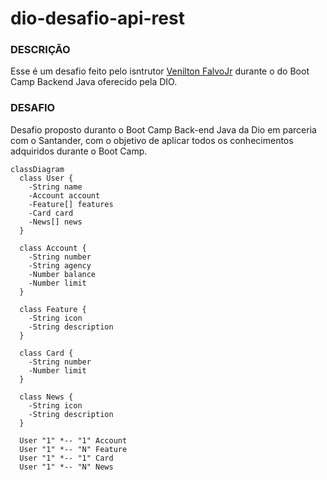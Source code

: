 # dio-desafio-api-rest

### DESCRIÇÃO
Esse é um desafio feito pelo isntrutor [Venilton FalvoJr](https://github.com/falvojr) durante o do Boot Camp Backend Java oferecido pela DIO.

### DESAFIO
Desafio proposto duranto o Boot Camp Back-end Java da Dio em parceria com o Santander, com o objetivo de aplicar todos os conhecimentos adquiridos durante o Boot Camp.



```mermai
classDiagram
  class User {
    -String name
    -Account account
    -Feature[] features
    -Card card
    -News[] news
  }

  class Account {
    -String number
    -String agency
    -Number balance
    -Number limit
  }

  class Feature {
    -String icon
    -String description
  }

  class Card {
    -String number
    -Number limit
  }

  class News {
    -String icon
    -String description
  }

  User "1" *-- "1" Account
  User "1" *-- "N" Feature
  User "1" *-- "1" Card
  User "1" *-- "N" News

```